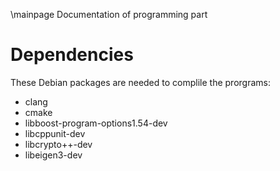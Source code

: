 \mainpage Documentation of programming part

# Dependencies

These Debian packages are needed to complile the prorgrams:

- clang
- cmake
- libboost-program-options1.54-dev
- libcppunit-dev
- libcrypto++-dev
- libeigen3-dev
